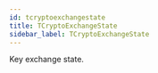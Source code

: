 ```yaml
---
id: tcryptoexchangestate
title: TCryptoExchangeState
sidebar_label: TCryptoExchangeState
---
```


Key exchange state.


